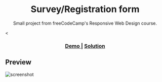 <h1 align="center">Survey/Registration form</h1>

<div align="center">
    Small project from freeCodeCamp's Responsive Web Design course.
</div>

<<div align="center">

  <h3>
    <a href="https://jolly-wing-78f05f.netlify.app/">
      Demo
    </a>
    <span> | </span>
    <a href="https://github.com/benjiheath/FCC-Survey-Form">
      Solution
    </a>
  </h3>
</div>

## Preview

![screenshot](https://i.gyazo.com/2a9d88c03abd384c735aab8364d959b8.png)
